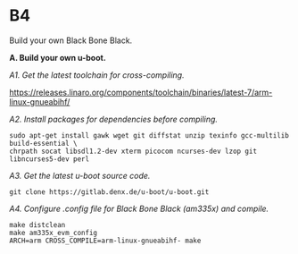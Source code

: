 # B4
Build your own Black Bone Black.

**A. Build your own u-boot.**

*A1. Get the latest toolchain for cross-compiling.*

https://releases.linaro.org/components/toolchain/binaries/latest-7/arm-linux-gnueabihf/

*A2. Install packages for dependencies before compiling.*

```
sudo apt-get install gawk wget git diffstat unzip texinfo gcc-multilib build-essential \ 
chrpath socat libsdl1.2-dev xterm picocom ncurses-dev lzop git libncurses5-dev perl
```

*A3. Get the latest u-boot source code.*

```
git clone https://gitlab.denx.de/u-boot/u-boot.git
```

*A4. Configure .config file for Black Bone Black (am335x) and compile.*

```
make distclean
make am335x_evm_config
ARCH=arm CROSS_COMPILE=arm-linux-gnueabihf- make
```


